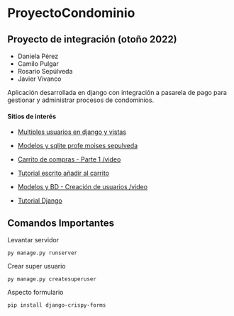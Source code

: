 # ProyectoCondominio

## Proyecto de integración (otoño 2022)
- Daniela Pérez
- Camilo Pulgar
- Rosario Sepúlveda
- Javier Vivanco

Aplicación desarrollada en django con integración a pasarela de pago para gestionar y administrar procesos de condominios.



#### Sitios de interés

- [Multiples usuarios en django y vistas](https://simpleisbetterthancomplex.com/tutorial/2018/01/18/how-to-implement-multiple-user-types-with-django.html)

- [Modelos y sqlite profe moises sepulveda](https://www.youtube.com/watch?v=P7pw--AUmlI)

- [Carrito de compras - Parte 1 /video](https://www.youtube.com/watch?v=SlUQYrW6M9k)

- [Tutorial escrito añadir al carrito](https://programmerclick.com/article/4535913657/)

- [Modelos y BD - Creación de usuarios /video](https://www.youtube.com/watch?v=Sr726DNkeds)

- [Tutorial Django](https://tutorial.djangogirls.org/es/)


## Comandos Importantes

Levantar servidor
```
py manage.py runserver
```

Crear super usuario
```
py manage.py createsuperuser
```

Aspecto formulario
```
pip install django-crispy-forms
```
